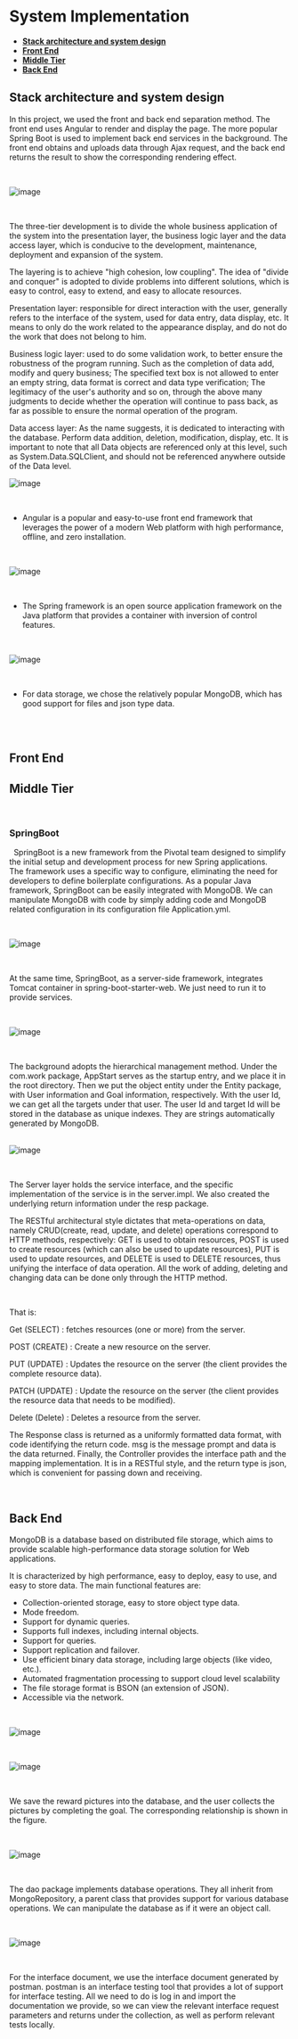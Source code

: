 # System Implementation
* [**Stack architecture and system design**](#stack-architecture-and-system-design)
* [**Front End**](#front-end)
* [**Middle Tier**](#middle-tier)
* [**Back End**](#back-end)




## **Stack architecture and system design**






In this project, we used the front and back end separation method. The front end uses Angular to render and display the page. The more popular Spring Boot is used to implement back end services in the background. The front end obtains and uploads data through Ajax request, and the back end returns the result to show the corresponding rendering effect.    

&nbsp;

![image](https://user-images.githubusercontent.com/73413798/117672266-44324a00-b1dc-11eb-9ce6-cc82c385a90e.png)  



&nbsp;

The three-tier development is to divide the whole business application of the system into the presentation layer, the business logic layer and the data access layer, which is conducive to the development, maintenance, deployment and expansion of the system.

The layering is to achieve "high cohesion, low coupling". The idea of "divide and conquer" is adopted to divide problems into different solutions, which is easy to control, easy to extend, and easy to allocate resources.  


Presentation layer: responsible for direct interaction with the user, generally refers to the interface of the system, used for data entry, data display, etc. It means to only do the work related to the appearance display, and do not do the work that does not belong to him.  

Business logic layer: used to do some validation work, to better ensure the robustness of the program running. Such as the completion of data add, modify and query business; The specified text box is not allowed to enter an empty string, data format is correct and data type verification; The legitimacy of the user's authority and so on, through the above many judgments to decide whether the operation will continue to pass back, as far as possible to ensure the normal operation of the program.  

Data access layer: As the name suggests, it is dedicated to interacting with the database. Perform data addition, deletion, modification, display, etc. It is important to note that all Data objects are referenced only at this level, such as System.Data.SQLClient, and should not be referenced anywhere outside of the Data level.
   
   
   
   

![image](https://user-images.githubusercontent.com/73413798/117623119-fb5f9e80-b1a5-11eb-9eb6-a292a0f3dfda.png)

&nbsp;

* Angular is a popular and easy-to-use front end framework that leverages the power of a modern Web platform with high performance, offline, and zero installation. 


&nbsp;

![image](https://user-images.githubusercontent.com/73413798/117623140-01557f80-b1a6-11eb-9b1b-0208fa07491f.png)    

&nbsp;



* The Spring framework is an open source application framework on the Java platform that provides a container with inversion of control features.    


&nbsp;


![image](https://user-images.githubusercontent.com/73413798/117623165-0adee780-b1a6-11eb-8edd-1f49635d08fc.png)   


&nbsp;

* For data storage, we chose the relatively popular MongoDB, which has good support for files and json type data.   
&nbsp;

&nbsp;

## **Front End**



## **Middle Tier**

&nbsp;
&nbsp;

### SpringBoot  

&nbsp;
SpringBoot is a new framework from the Pivotal team designed to simplify the initial setup and development process for new Spring applications.  
The framework uses a specific way to configure, eliminating the need for developers to define boilerplate configurations. As a popular Java framework, SpringBoot can be easily integrated with MongoDB. We can manipulate MongoDB with code by simply adding code and MongoDB related configuration in its configuration file Application.yml.   

&nbsp;

![image](https://user-images.githubusercontent.com/73413798/117576452-aaee2f80-b118-11eb-86a5-fb9da6202d4d.png)  

&nbsp;

At the same time, SpringBoot, as a server-side framework, integrates Tomcat container in spring-boot-starter-web. We just need to run it to provide services.  

&nbsp;

![image](https://user-images.githubusercontent.com/73413798/117576474-be999600-b118-11eb-8fa9-6d5f4cce6ab1.png)  

&nbsp;

The background adopts the hierarchical management method. Under the com.work package, AppStart serves as the startup entry, and we place it in the root directory. Then we put the object entity under the Entity package, with User information and Goal information, respectively. With the user Id, we can get all the targets under that user. The user Id and target Id will be stored in the database as unique indexes. They are strings automatically generated by MongoDB.  
&nbsp;

![image](https://user-images.githubusercontent.com/73413798/117577115-0e795c80-b11b-11eb-9dd5-de4c961ad8d1.png)  
 
 &nbsp;
 
The Server layer holds the service interface, and the specific implementation of the service is in the server.impl. We also created the underlying return information under the resp package.  

The RESTful architectural style dictates that meta-operations on data, namely CRUD(create, read, update, and delete) operations correspond to HTTP methods, respectively: GET is used to obtain resources, POST is used to create resources (which can also be used to update resources), PUT is used to update resources, and DELETE is used to DELETE resources, thus unifying the interface of data operation. All the work of adding, deleting and changing data can be done only through the HTTP method.

&nbsp;

That is:

Get (SELECT) : fetches resources (one or more) from the server.  

POST (CREATE) : Create a new resource on the server.  

PUT (UPDATE) : Updates the resource on the server (the client provides the complete resource data).  

PATCH (UPDATE) : Update the resource on the server (the client provides the resource data that needs to be modified).  

Delete (Delete) : Deletes a resource from the server.  


The Response class is returned as a uniformly formatted data format, with code identifying the return code. msg is the message prompt and data is the data returned. Finally, the Controller provides the interface path and the mapping implementation. It is in a RESTful style, and the return type is json, which is convenient for passing down and receiving.  
  


&nbsp;
&nbsp;



## **Back End**  

MongoDB is a database based on distributed file storage, which aims to provide scalable high-performance data storage solution for Web applications.  

It is characterized by high performance, easy to deploy, easy to use, and easy to store data. The main functional features are: 

* Collection-oriented storage, easy to store object type data.
* Mode freedom.
* Support for dynamic queries.
* Supports full indexes, including internal objects.
* Support for queries.
* Support replication and failover.
* Use efficient binary data storage, including large objects (like video, etc.).
* Automated fragmentation processing to support cloud level scalability
* The file storage format is BSON (an extension of JSON).
* Accessible via the network.  

&nbsp;

![image](https://user-images.githubusercontent.com/73413798/117675038-cae82680-b1de-11eb-8ddd-7c0001058be6.png)

&nbsp;

![image](https://user-images.githubusercontent.com/73413798/117674564-590fdd00-b1de-11eb-8f6d-b2a91cd5103f.png)

&nbsp;

We save the reward pictures into the database, and the user collects the pictures by completing the goal. The corresponding relationship is shown in the figure.


&nbsp;

![image](https://user-images.githubusercontent.com/73413798/117832356-000c7b80-b2a8-11eb-8583-ca6e528b114a.png)  



&nbsp;

The dao package implements database operations. They all inherit from MongoRepository, a parent class that provides support for various database operations. We can manipulate the database as if it were an object call.

&nbsp;

![image](https://user-images.githubusercontent.com/73413798/117616934-66a57280-b19e-11eb-82ff-9d97a8aa7ca1.png)

&nbsp;

For the interface document, we use the interface document generated by postman. postman is an interface testing tool that provides a lot of support for interface testing. All we need to do is log in and import the documentation we provide, so we can view the relevant interface request parameters and returns under the collection, as well as perform relevant tests locally.  

&nbsp;





